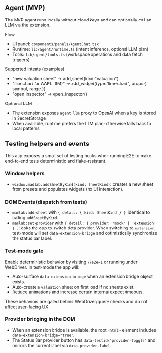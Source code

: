## Agent (MVP)

The MVP agent runs locally without cloud keys and can optionally call an LLM via the extension.

Flow

- UI panel: `components/panels/AgentChat.tsx`
- Runtime: `lib/agent/runtime.ts` (intent inference, optional LLM plan)
- Tools: `lib/agent/tools.ts` (workspace operations and data fetch triggers)

Supported intents (examples)

- "new valuation sheet" → add_sheet(kind:"valuation")
- "line chart for AAPL (6M)" → add_widget(type:"line-chart", props:{ symbol, range })
- "open inspector" → open_inspector()

Optional LLM

- The extension exposes `agent:llm` proxy to OpenAI when a key is stored in SecretStorage
- When available, runtime prefers the LLM plan; otherwise falls back to local patterns


## Testing helpers and events

This app exposes a small set of testing hooks when running E2E to make end-to-end tests deterministic and flake-resistant.

### Window helpers

- `window.madlab.addSheetByKind(kind: SheetKind)`: creates a new sheet from presets and populates widgets (no UI interaction).

### DOM Events (dispatch from tests)

- `madlab:add-sheet` with `{ detail: { kind: SheetKind } }`: identical to calling `addSheetByKind`.
- `madlab:set-provider` with `{ detail: { provider: 'mock' | 'extension' } }`: asks the app to switch data provider. When switching to `extension`, test-mode will set `data-extension-bridge` and optimistically synchronize the status bar label.

### Test-mode gate

Enable deterministic behavior by visiting `/?e2e=1` or running under WebDriver. In test-mode the app will:

- Auto-surface `data-extension-bridge` when an extension bridge object exists.
- Auto-create a `valuation` sheet on first load if no sheets exist.
- Reduce animations and increase certain internal expect timeouts.

These behaviors are gated behind WebDriver/query checks and do not affect user-facing UX.

### Provider bridging in the DOM

- When an extension bridge is available, the root `<html>` element includes `data-extension-bridge="true"`.
- The Status Bar provider button has `data-testid="provider-toggle"` and mirrors the current label via `data-provider-label`.


